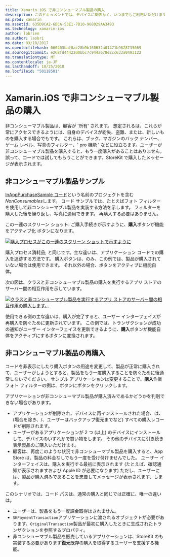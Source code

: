 ```yaml
---
title: Xamarin.iOS で非コンシューマブル製品の購入
description: このドキュメントでは、デバイスに関係なく、いつまでもご利用いただけますユーザーが購入した機能となる、Xamarin.iOS での非コンシューマブル製品について説明します。
ms.prod: xamarin
ms.assetid: 635D9CA2-6BCA-53E1-7B10-968029AA3493
ms.technology: xamarin-ios
author: lobrien
ms.author: laobri
ms.date: 03/18/2017
ms.openlocfilehash: 060403baf8ac28b9b160632a01471b9828735069
ms.sourcegitcommit: e268fd44422d0bbc7c944a678e2cc633a0493122
ms.translationtype: MT
ms.contentlocale: ja-JP
ms.lasthandoff: 10/25/2018
ms.locfileid: "50118501"
---
```

# <a name="purchasing-non-consumable-products-in-xamarinios"></a>Xamarin.iOS で非コンシューマブル製品の購入

非コンシューマブル製品は、顧客が '所有' されます。 想定されるは、これらが常にアクセスできるようには、自身のデバイスが紛失、盗難、または、新しいものを購入する場合でもです。 これらは、ブック、マガジンのバック ナンバー、ゲーム レベル、写真のフィルター、' pro 機能 ' などに役立ちます。ユーザーが非コンシューマブル製品を購入すると、もう一度購入があることはありません。 誤って、コードでは試してもらうことができます、StoreKit で購入したメッセージが表示されます。

## <a name="non-consumable-products-sample"></a>非コンシューマブル製品サンプル

[InAppPurchaseSample コード](https://developer.xamarin.com/samples/monotouch/StoreKit/)という名前のプロジェクトを含む*NonConsumables*します。 コード サンプルでは、たとえばフォト フィルターを使用して非コンシューマブル製品を実装する方法を示します。 フィルターを購入した後を繰り返し、写真に適用できます。 再購入する必要はありません。   
   
   
   
 この一連のスクリーン ショット: ご購入手続きが示すように、**購入**ボタンが機能をアクティブ化 ボタンになります。   
   
   
   
 [![](purchasing-non-consumable-products-images/image34.png "購入プロセスがこの一連のスクリーン ショットで示すように")](purchasing-non-consumable-products-images/image34.png#lightbox)   
   
   
   
 購入プロセス消耗品; と同じです。主な違いは、アプリケーション コードでの購入を追跡する方法です。 購入ボタンは、のみ、この例では、製品が購入されていない場合は使用できます。 それ以外の場合、ボタンをアクティブに機能自体。   
   
   
   

次の図は、クラスと非コンシューマブル製品の購入を実行するアプリ ストアのサーバー間の相互作用を示しています。   
   
   
   
 [![](purchasing-non-consumable-products-images/image35.png "クラスと非コンシューマブル製品を実行するアプリ ストアのサーバー間の相互作用の購入します。")](purchasing-non-consumable-products-images/image35.png#lightbox)   
   
   
   
 使用できる例の主な違いは、購入が完了すると、ユーザー インターフェイスが再購入を防ぐために更新されています。 この例では、トランザクションが成功の通知がユーザー インターフェイスを更新できるように、**購入**ボタンが機能自体をアクティブにするボタンに変換されます。

## <a name="re-purchasing-non-consumable-products"></a>非コンシューマブル製品の再購入

コードを非表示にしたり購入ボタンの用途を変更して、製品が正常に購入されて、ユーザーがしようとすると、製品をもう一度購入することを防ぐために後通常しないでください。 サンプル アプリケーションは変更することで、**購入**作業フォト フィルターの例は、ボタンにボタンをクリックします。   
   
   
   
 アプリケーションが非コンシューマブル製品が購入済みであるかどうかを判別できない場合があります。

-  アプリケーションが削除され、デバイスに再インストールされた場合、は、(場合を除き、/、ユーザーはバックアップ復元までなど) すべての購入レコードが削除されます。 
-  ユーザーがあるアプリケーションが 2 つ (以上) のデバイスにインストールして、デバイスのいずれかで買い物をします。 その他のデバイスに引き続き表示製品のご購入いただけます。 
-  顧客は、再度このような状況で非コンシューマブル製品を購入すると、App Store は、製品の料金なしでもう一度を受け付けませんでした。 ユーザー インターフェイスは、購入を実行する最初に表示されます (たとえば、確認通知が表示されますおよび Apple ID が必要になります) ただし、ユーザーには、製品が購入済みであることを忠告してメッセージが表示されます、します。  
   
   
   
 このシナリオでは、コード パスは、通常の購入と同じでは正確に、唯一の違いは。

-  ユーザーは、製品をもう一度課金取得はされません。
-  `SKPaymentTransaction`アプリケーションに渡されるオブジェクトが必要があります、`OriginalTransaction`製品が最初に購入したときに生成されたトランザクションを参照するプロパティ。 
-  非コンシューマブル製品を販売しているアプリケーションは、StoreKit のも実装する必要があります**復元**既存の購入を取得するユーザーを支援する機能。 
